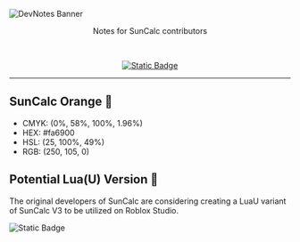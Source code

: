 <!-- Banner -->
![DevNotes Banner](https://github.com/user-attachments/assets/cd8b66a7-620d-4b13-af96-d54a1cf3a3e2)
<div align="center">Notes for SunCalc contributors</div>

&nbsp;<div align="center">
  <a href="https://shields.io/badges" target="_blank"><img alt="Static Badge" src="https://img.shields.io/badge/SHIELDS.IO-SUNCALC?style=for-the-badge&logo=Shields.io&color=%2397ca00"></a> 
</div>

---

## SunCalc Orange 🔶
- CMYK: (0%, 58%, 100%, 1.96%)
- HEX: #fa6900
- HSL: (25, 100%, 49%)
- RGB: (250, 105, 0)

## Potential Lua(U) Version 🔷
The original developers of SunCalc are considering creating a LuaU variant of SunCalc V3 to be utilized on Roblox Studio.


<img alt="Static Badge" src="https://img.shields.io/badge/SHIELDS.IO-SUNCALC?style=for-the-badge&logo=Shields.io&color=%2397ca00">
